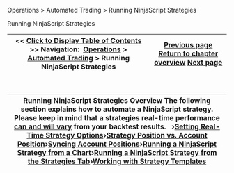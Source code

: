 ﻿


Operations \> Automated Trading \> Running NinjaScript Strategies






















Running NinjaScript Strategies







| \<\< [Click to Display Table of Contents](running_ninjascript_strategies.md) \>\> **Navigation:**     [Operations](operations.md) \> [Automated Trading](automated_trading.md) \> Running NinjaScript Strategies | [Previous page](workspace_options.md) [Return to chapter overview](automated_trading.md) [Next page](setting_real-time_strategy_opt.md) |
| --- | --- |











 




| Running NinjaScript Strategies Overview The following section explains how to automate a NinjaScript strategy. Please keep in mind that a strategies real\-time performance [can and will vary](discrepancies_real-time_vs_bac.md) from your backtest results.   ›[Setting Real\-Time Strategy Options](setting_real-time_strategy_opt.md)›[Strategy Position vs. Account Position](strategy_position_vs_account_p.md)›[Syncing Account Positions](syncing_account_positions.md)›[Running a NinjaScript Strategy from a Chart](running_a_ninjascript_strategy.md)›[Running a NinjaScript Strategy from the Strategies Tab](running_a_ninjascript_strateg2.md)›[Working with Strategy Templates](using_strategy_templates.md) |
| --- |









